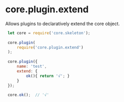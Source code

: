 # core.plugin.extend
Allows plugins to declaratively extend the core object.

```js
 let core = require('core.skeleton');
 
 core.plugin(
     require('core.plugin.extend')
 );
 
 core.plugin({
     name: 'test',
     extend: {
         ok(){ return '√'; }
     }
 });
 
 core.ok();  // '√'
```
